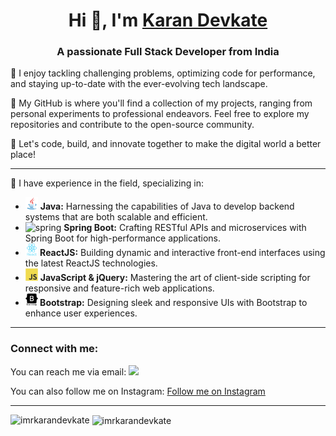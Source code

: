 <h1 align="center">Hi 👋, I'm <u>Karan Devkate </u> </h1>

<h3 align="center">A passionate Full Stack Developer from India</h3>
<div>
    <p>🔨 I enjoy tackling challenging problems, optimizing code for performance, and staying up-to-date with the ever-evolving tech landscape.</p>
    <p>🌟 My GitHub is where you'll find a collection of my projects, ranging from personal experiments to professional endeavors. Feel free to explore my repositories and contribute to the open-source                         community.    </p>
    <p>🚀 Let's code, build, and innovate together to make the digital world a better place!</p>
</div>

  <hr>
<div>

  <p>💼 I have experience in the field, specializing in:</p>
<ul>
  
 <li><img src="https://raw.githubusercontent.com/devicons/devicon/master/icons/java/java-original.svg" alt="java" width="20" height="20"/>  <b>Java:</b> Harnessing the capabilities of Java to develop backend systems that are both scalable and efficient.</li>
 <li><img src="https://www.vectorlogo.zone/logos/springio/springio-icon.svg" alt="spring" width="20" height="20"/> <b> Spring Boot:</b> Crafting RESTful APIs and microservices with Spring Boot for high-performance applications.</li>
 <li> <img src="https://raw.githubusercontent.com/devicons/devicon/master/icons/react/react-original-wordmark.svg" alt="react" width="20" height="20"/><b> ReactJS:</b> Building dynamic and interactive front-end interfaces using the latest ReactJS technologies.</li>
 <li><img src="https://raw.githubusercontent.com/devicons/devicon/master/icons/javascript/javascript-original.svg" alt="javascript" width="20" height="20"/> <b>  JavaScript & jQuery:</b> Mastering the art of client-side scripting for responsive and feature-rich web applications.</li>
 <li> <img src="https://raw.githubusercontent.com/devicons/devicon/master/icons/bootstrap/bootstrap-plain-wordmark.svg" alt="bootstrap" width="20" height="20"/><b> Bootstrap:</b> Designing sleek and responsive UIs with Bootstrap to enhance user experiences.</li>
</ul>
</div>
<hr>

<div>
  <h3 align="left">Connect with me:</h3>

  <p>
    You can reach me via email: <a href="mailto:karandevkate225@gmail.com"><img src="https://img.shields.io/badge/gmail-%23DD0031.svg" /></a>
  </p>

  <p>
    You can also follow me on Instagram: <a href="https://www.instagram.com/imr_karan_devkate/">Follow me on Instagram</a>
  </p>
</div>




  </p>
</div>


<hr>

<div>
  <p><img align="left" src="https://github-readme-stats.vercel.app/api/top-langs?username=imrkarandevkate&show_icons=true&locale=en&layout=compact&amp;title_color=0891b2&amp;text_color=ffffff&amp;icon_color=0891b2&amp;bg_color=1c1917&amp;hide_border=true&amp;show_icons=true" style="max-width: 100%;" alt="imrkarandevkate" /></p>

<p>&nbsp;<img align="center" src="https://github-readme-stats.vercel.app/api?username=imrkarandevkate&show_icons=true&locale=en&amp;title_color=0891b2&amp;text_color=ffffff&amp;icon_color=0891b2&amp;bg_color=1c1917&amp;hide_border=true&amp;show_icons=true" style="max-width: 100%;" alt="imrkarandevkate" /></p>
</div>



